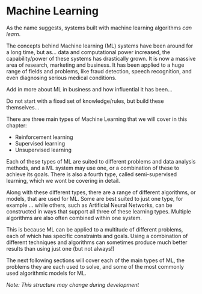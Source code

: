 # Machine Learning

<!-- - Techniques and algorithms used to make intelligent agents intelligent -->

<!-- While the rule-based systems we looked at previously can be used to solve complex problems, they are limited as they can only use the specific knowledge that they are given. -->
<!-- Machine learning systems on the other hand do not rely solely on their existing knowledge. -->


As the name suggests, systems built with machine learning algorithms *can learn*.

The concepts behind Machine learning (ML) systems have been around for a long time, but as... data and computational power increased, the capability/power of these systems has drastically grown.
It is now a massive area of research, marketing and business.
It has been applied to a huge range of fields and problems, like fraud detection, speech recognition, and even diagnosing serious medical conditions.

Add in more about ML in business and how influential it has been...

Do not start with a fixed set of knowledge/rules, but build these themselves...


There are three main types of Machine Learning that we will cover in this chapter:

- Reinforcement learning
- Supervised learning
- Unsupervised learning

Each of these types of ML are suited to different problems and data analysis methods, and a ML system may use one, or a combination of these to achieve its goals.
There is also a fourth type, called semi-supervised learning, which we wont be covering in detail.

Along with these different types, there are a range of different algorithms, or models, that are used for ML.
Some are best suited to just one type, for example ...
while others, such as Artificial Neural Networks, can be constructed in ways that support all three of these learning types.
Multiple algorithms are also often combined within one system.
<!-- These are also frequently combined with rule-based algorithms, or used to generate rule based systems. -->
This is because ML can be applied to a multitude of different problems, each of which has specific constraints and goals.
Using a combination of different techniques and algorithms can sometimes produce much better results than using just one (but not always!)

The next following sections will cover each of the main types of ML, the problems they are each used to solve, and some of the most commonly used algorithmic models for ML.

*Note: This structure may change during development*
